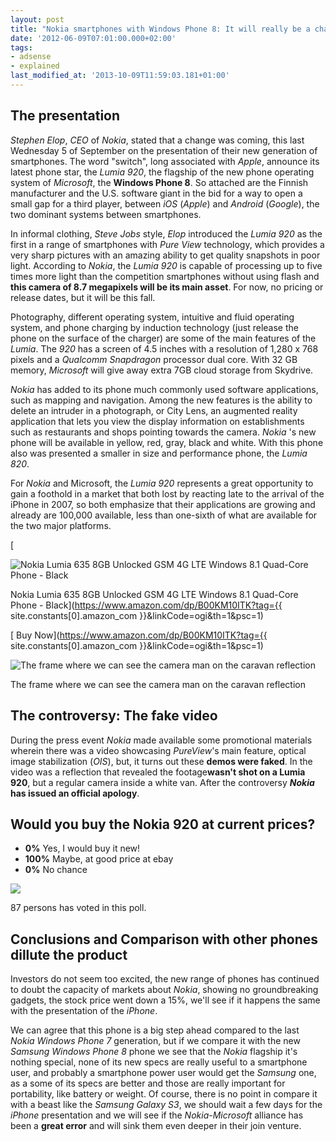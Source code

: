 ```yaml
---
layout: post
title: "Nokia smartphones with Windows Phone 8: It will really be a change or a step close to the edge?"
date: '2012-06-09T07:01:00.000+02:00'
tags:
- adsense
- explained
last_modified_at: '2013-10-09T11:59:03.181+01:00'
---
```


The presentation
----------------

*Stephen Elop*, *CEO* of *Nokia*, stated that a change was coming, this last Wednesday 5 of September on the presentation of their new generation of smartphones. The word "switch", long associated with *Apple*, announce its latest phone star, the *Lumia 920*, the flagship of the new phone operating system of *Microsoft*, the **Windows Phone 8**. So attached are the Finnish manufacturer and the U.S. software giant in the bid for a way to open a small gap for a third player, between *iOS* (*Apple*) and *Android* (*Google*), the two dominant systems between smartphones.

In informal clothing, *Steve Jobs* style, *Elop* introduced the *Lumia 920* as the first in a range of smartphones with *Pure View* technology, which provides a very sharp pictures with an amazing ability to get quality snapshots in poor light. According to *Nokia*, the *Lumia 920* is capable of processing up to five times more light than the competition smartphones without using flash and **this camera of 8.7 megapixels will be its main asset**. For now, no pricing or release dates, but it will be this fall.

Photography, different operating system, intuitive and fluid operating system, and phone charging by induction technology (just release the phone on the surface of the charger) are some of the main features of the *Lumia*. The *920* has a screen of 4.5 inches with a resolution of 1,280 x 768 pixels and a *Qualcomm Snapdragon* processor dual core. With 32 GB memory, *Microsoft* will give away extra 7GB cloud storage from Skydrive.

*Nokia* has added to its phone much commonly used software applications, such as mapping and navigation. Among the new features is the ability to delete an intruder in a photograph, or City Lens, an augmented reality application that lets you view the display information on establishments such as restaurants and shops pointing towards the camera. *Nokia* 's new phone will be available in yellow, red, gray, black and white. With this phone also was presented a smaller in size and performance phone, the *Lumia 820*.

For *Nokia* and Microsoft, the *Lumia 920* represents a great opportunity to gain a foothold in a market that both lost by reacting late to the arrival of the iPhone in 2007, so both emphasize that their applications are growing and already are 100,000 available, less than one-sixth of what are available for the two major platforms.

[

![Nokia Lumia 635 8GB Unlocked GSM 4G LTE Windows 8.1 Quad-Core Phone - Black](https://m.media-amazon.com/images/I/4184wfU4i3L._SL500_.jpg)

Nokia Lumia 635 8GB Unlocked GSM 4G LTE Windows 8.1 Quad-Core Phone - Black](https://www.amazon.com/dp/B00KM10ITK?tag={{ site.constants[0].amazon_com }}&linkCode=ogi&th=1&psc=1)

[ Buy Now](https://www.amazon.com/dp/B00KM10ITK?tag={{ site.constants[0].amazon_com }}&linkCode=ogi&th=1&psc=1)

![The frame where we can see the camera man on the caravan reflection](https://usercontent2.hubstatic.com/7123905_f496.jpg "The frame where we can see the camera man on the caravan reflection")

The frame where we can see the camera man on the caravan reflection

The controversy: The fake video
-------------------------------

During the press event *Nokia* made available some promotional materials wherein there was a video showcasing *PureView*'s main feature, optical image stabilization (*OIS*), but, it turns out these **demos were faked**. In the video was a reflection that revealed the footage**wasn't shot on a Lumia 920**, but a regular camera inside a white van. After the controversy ***Nokia* has issued an official apology**.

Would you buy the Nokia 920 at current prices?
----------------------------------------------

- **0%** Yes, I would buy it new!
- **100%** Maybe, at good price at ebay
- **0%** No chance

![](http://chart.apis.google.com/chart?chs=300x125&cht=p3&chco=6EA6AF&chd=t:100&chl=100%)

87 persons has voted in this poll.

Conclusions and Comparison with other phones dillute the product
----------------------------------------------------------------

Investors do not seem too excited, the new range of phones has continued to doubt the capacity of markets about *Nokia*, showing no groundbreaking gadgets, the stock price went down a 15%, we'll see if it happens the same with the presentation of the *iPhone*.

We can agree that this phone is a big step ahead compared to the last *Nokia Windows Phone 7* generation, but if we compare it with the new *Samsung Windows Phone 8* phone we see that the *Nokia* flagship it's nothing special, none of its new specs are really useful to a smartphone user, and probably a smartphone power user would get the *Samsung* one, as a some of its specs are better and those are really important for portability, like battery or weight. Of course, there is no point in compare it with a beast like the *Samsung Galaxy S3*, we should wait a few days for the *iPhone* presentation and we will see if the *Nokia-Microsoft* alliance has been a **great error** and will sink them even deeper in their join venture.
